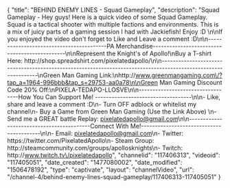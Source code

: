 {
    "title": "BEHIND ENEMY LINES - Squad Gameplay",
    "description": "Squad Gameplay - Hey guys!  Here is a quick video of some Squad Gameplay.  Squad is a tactical shooter with multiple factions and environments.  This is a mix of juicy parts of a gaming session I had with Jackiefish!  Enjoy :D \n\nIf you enjoyed the video don't forget to Like and Leave a comment :D\n\n-----------------------------------------PA Merchandise----------------------------------------------\n\nRepresent the Knight's of Apollo!\nBuy a T-shirt Here: http:\/\/shop.spreadshirt.com\/pixelatedapollo\/\n\n---------------------------------------------------------------------------------------------------------------\nGreen Man Gaming Link:\nhttp:\/\/www.greenmangaming.com\/?tap_a=1964-996bbb&tap_s=29753-aa0a78\n\nGreen Man Gaming Discount Code 20% Off:\nPIXELA-TEDAPO-LLOSVE\n\n----------------------------------How You Can Support Me! -----------------------------------\n\n- Like, share and leave a comment :D\n- Turn OFF adblock or whitelist my channel\n- Buy a Game from Green Man Gaming (Use the Link Above) \n- Send me a GREAT battle Replay: pixelatedapollo@gmail.com\n\n------------------------------------------Connect With Me!-----------------------------------------\n\n- Email: pixelatedapollo@gmail.com\n- Twitter: https:\/\/twitter.com\/PixelatedApollo\n- Steam Group:  http:\/\/steamcommunity.com\/groups\/apollosknights\n- Twitch: http:\/\/www.twitch.tv\/pixelatedapollo",
    "channelid": "117406313",
    "videoid": "117405051",
    "date_created": "1477080002",
    "date_modified": "1506478192",
    "type": "captivate",
    "layout": "channelVideo",
    "url": "\/channel-4\/behind-enemy-lines-squad-gameplay\/117406313-117405051"
}